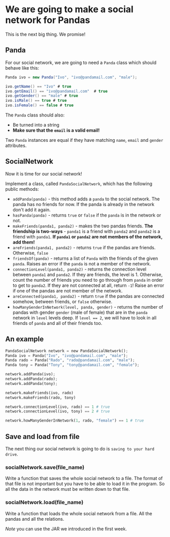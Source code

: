 # We are going to make a social network for Pandas

This is the next big thing. We promise!

## Panda

For our social network, we are going to need a `Panda` class which should behave like this:

```java
Panda ivo = new Panda("Ivo", "ivo@pandamail.com", "male");

ivo.getName() == "Ivo" # true
ivo.getEmail() == "ivo@pandamail.com"  # true
ivo.getGender() == "male" # true
ivo.isMale() == true # true
ivo.isFemale() == false # true
```

The `Panda` class should also:

* Be turned into a string
* **Make sure that the `email` is a valid email!**

Two `Panda` instances are equal if they have matching `name`, `email` and `gender` attributes.

## SocialNetwork

Now it is time for our social network!

Implement a class, called `PandaSocialNetwork`, which has the following public methods:

* `addPanda(panda)` - this method adds a `panda` to the social network. The panda has no friends for now. If the panda is already in the network don't add it again.
* `hasPanda(panda)` - returns `true` or `false` if the `panda` is in the network or not.
* `makeFriends(panda1, panda2)` - makes the two pandas friends. **The friendship is two-ways** - `panda1` is a friend with `panda2` and `panda2` is a friend with `panda1`. **If `panda1` or `panda2` are not members of the network, add them!**
* `areFriends(panda1, panda2)` - returns `true` if the pandas are friends. Otherwise, `false`
* `friendsOf(panda)` - returns a list of `Panda` with the friends of the given `panda`. Raises an error if the `panda` is not a member of the network.
* `connectionLevel(panda1, panda2)` - returns the connection level between `panda1` and `panda2`. If they are friends, the level is 1. Otherwise, count the number of friends you need to go through from `panda` in order to get to `panda2`. If they are not connected at all, return `-1`! Raise an error if one of the pandas are not member of the network.
* `areConnected(panda1, panda2)` - return `true` if the pandas are connected somehow, between friends, or `false` otherwise.
* `howManyGenderInNetwork(level, panda, gender)` - returns the number of pandas with gender `gender` (male of female) that are in the `panda` network in `level` levels deep. If `level == 2`, we will have to look in all friends of `panda` and all of their friends too.

## An example

```python
PandaSocialNetwork network = new PandaSocialNetwork();
Panda ivo = Panda("Ivo", "ivo@pandamail.com", "male");
Panda rado = Panda("Rado", "rado@pandamail.com", "male");
Panda tony = Panda("Tony", "tony@pandamail.com", "female");

network.addPanda(ivo);
network.addPanda(rado);
network.addPanda(tony);

network.makeFriends(ivo, rado)
network.makeFriends(rado, tony)

network.connectionLevel(ivo, rado) == 1 # true
network.connectionLevel(ivo, tony) == 2 # true

network.howManyGenderInNetwork(1, rado, "female") == 1 # true
```

## Save and load from file

The next thing our social network is going to do is ``saving to your hard drive``.

### socialNetwork.save(file_name)

Write a function that saves the whole social network to a file. The format of that file is not important but you have to be able to load it in the program. So all the data in the network must be written down to that file.

### socialNetwork.load(file_name)

Write a function that loads the whole social network from a file. All the pandas and all the relations.

*Note* you can use the JAR we introduced in the first week.